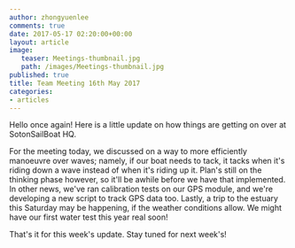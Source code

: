 ```yaml
---
author: zhongyuenlee
comments: true
date: 2017-05-17 02:20:00+00:00
layout: article
image:
   teaser: Meetings-thumbnail.jpg
   path: /images/Meetings-thumbnail.jpg
published: true
title: Team Meeting 16th May 2017
categories:
- articles
---
```


Hello once again! Here is a little update on how things are getting on over at SotonSailBoat HQ.

For the meeting today, we discussed on a way to more efficiently manoeuvre over waves; namely, if our boat needs to tack, it tacks when it's riding down a wave instead of when it's riding up it. Plan's still on the thinking phase however, so it'll be awhile before we have that implemented. In other news, we've ran calibration tests on our GPS module, and we're developing a new script to track GPS data too. Lastly, a trip to the estuary this Saturday may be happening, if the weather conditions allow. We might have our first water test this year real soon!

That's it for this week's update. Stay tuned for next week's!
